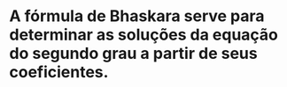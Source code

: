 
# A fórmula de Bhaskara serve para determinar as soluções da equação do segundo grau a partir de seus coeficientes.
